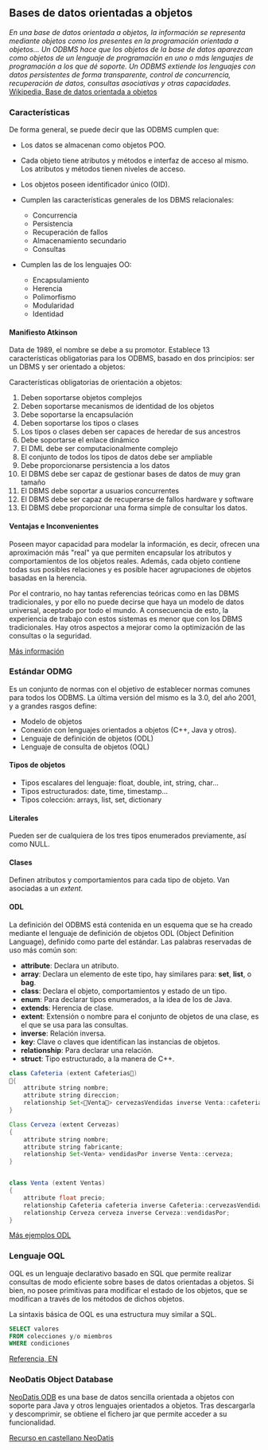 ## Bases de datos orientadas a objetos

*En una base de datos orientada a objetos, la información se representa mediante objetos como los presentes en la programación orientada a objetos... Un ODBMS hace que los objetos de la base de datos aparezcan como objetos de un lenguaje de programación en uno o más lenguajes de programación a los que dé soporte. Un ODBMS extiende los lenguajes con datos persistentes de forma transparente, control de concurrencia, recuperación de datos, consultas asociativas y otras capacidades.* [Wikipedia, Base de datos orientada a objetos](https://es.wikipedia.org/wiki/Base_de_datos_orientada_a_objetos)

### Características

De forma general, se puede decir que las ODBMS cumplen que:

* Los datos se almacenan como objetos POO.
* Cada objeto tiene atributos y métodos e interfaz de acceso al mismo. Los atributos y métodos tienen niveles de acceso.
* Los objetos poseen identificador único (OID).
* Cumplen las características generales de los DBMS relacionales:
	
	* Concurrencia
	* Persistencia
	* Recuperación de fallos
	* Almacenamiento secundario
	* Consultas

* Cumplen las de los lenguajes OO:
	
	* Encapsulamiento
	* Herencia
	* Polimorfismo
	* Modularidad
	* Identidad
	

#### Manifiesto Atkinson

Data de 1989, el nombre se debe a su promotor. Establece 13 características obligatorias para los ODBMS, basado en dos principios: ser un DBMS y ser orientado a objetos:

Características obligatorias de orientación a objetos:

1. Deben soportarse objetos complejos
2. Deben soportarse mecanismos de identidad de los objetos
3. Debe soportarse la encapsulación
4. Deben soportarse los tipos o clases
5. Los tipos o clases deben ser capaces de heredar de sus ancestros
6. Debe soportarse el enlace dinámico
7. El DML debe ser computacionalmente complejo
8. El conjunto de todos los tipos de datos debe ser ampliable
9. Debe proporcionarse persistencia a los datos
10. El DBMS debe ser capaz de gestionar bases de datos de muy gran tamaño
11. El DBMS debe soportar a usuarios concurrentes
12. El DBMS debe ser capaz de recuperarse de fallos hardware y software
13. El DBMS debe proporcionar una forma simple de consultar los datos.


#### Ventajas e Inconvenientes

Poseen mayor capacidad para modelar la información, es decir, ofrecen una aproximación más "real" ya que permiten encapsular los atributos y comportamientos de los objetos reales. Además, cada objeto contiene todas sus posibles relaciones y es posible hacer agrupaciones de objetos basadas en la herencia.

Por el contrario, no hay tantas referencias teóricas como en las DBMS tradicionales, y por ello no puede decirse que haya un modelo de datos universal, aceptado por todo el mundo. A consecuencia de esto, la experiencia de trabajo con estos sistemas es menor que con los DBMS tradicionales. Hay otros aspectos a mejorar como la optimización de las consultas o la seguridad.

[Más información](https://basedatosdistrib.wordpress.com/2014/05/06/6-base-de-datos-orientadas-a-objetos/)

### Estándar ODMG

Es un conjunto de normas con el objetivo de establecer normas comunes para todos los ODBMS. La última versión del mismo es la 3.0, del año 2001, y a grandes rasgos define:

* Modelo de objetos
* Conexión con lenguajes orientados a objetos (C++, Java y otros).
* Lenguaje de definición de objetos (ODL)
* Lenguaje de consulta de objetos (OQL)

#### Tipos de objetos

* Tipos escalares del lenguaje: float, double, int, string, char...
* Tipos estructurados: date, time, timestamp...
* Tipos colección: arrays, list, set, dictionary

#### Literales

Pueden ser de cualquiera de los tres tipos enumerados previamente, así como NULL.

#### Clases

Definen atributos y comportamientos para cada tipo de objeto. Van asociadas a un *extent*.

#### ODL

La definición del ODBMS está contenida en un esquema que se ha creado mediante el lenguaje de definición de objetos ODL (Object Definition Language), definido como parte del estándar. Las palabras reservadas de uso más común son:

* __attribute__: Declara un atributo.
* __array__: Declara un elemento de este tipo, hay similares para: __set__, __list__, o __bag__.
* __class__: Declara el objeto, comportamientos y estado de un tipo.
* __enum__: Para declarar tipos enumerados, a la idea de los de Java.
* __extends__: Herencia de clase.
* __extent__: Extensión o nombre para el conjunto de objetos de una clase, es el que se usa para las consultas.
* __inverse__: Relación inversa.
* __key__: Clave o claves que identifican las instancias de objetos.
* __relationship__: Para declarar una relación.
* __struct__: Tipo estructurado, a la manera de C++.


```java
class Cafeteria (extent Cafeterias􏰊)
􏰠{
	attribute string nombre;
	attribute string direccion;
	relationship Set<􏰜Venta􏰝> cervezasVendidas inverse Venta::cafeteria;	
}

Class Cerveza (extent Cervezas) 
{
	attribute string nombre;
	attribute string fabricante;
	relationship Set<Venta> vendidasPor inverse Venta::cerveza;
}


class Venta (extent Ventas)
{
	attribute float precio;
	relationship Cafeteria cafeteria inverse Cafeteria::cervezasVendidas;
	relationship Cerveza cerveza inverse Cerveza::vendidasPor;
}
```

[Más ejemplos ODL](http://www.programandoapasitos.com/2016/03/acceso-datos-bases-de-datos-orientadas.html)

### Lenguaje OQL

OQL es un lenguaje declarativo basado en SQL que permite realizar consultas de modo eficiente sobre bases de datos orientadas a objetos. Si bien, no posee primitivas para modificar el estado de los objetos, que se modifican a través de los métodos de dichos objetos.

La sintaxis básica de OQL es una estructura muy similar a SQL.

```sql
SELECT valores
FROM colecciones y/o miembros
WHERE condiciones
```

[Referencia, EN](https://docs.mendix.com/refguide/oql)

### NeoDatis Object Database

[NeoDatis ODB](http://neodatis.wikidot.com) es una base de datos sencilla orientada a objetos con soporte para Java y otros lenguajes orientados a objetos. Tras descargarla y descomprimir, se obtiene el fichero jar que permite acceder a su funcionalidad. 

[Recurso en castellano NeoDatis](http://www.programandoapasitos.com/2016/03/acceso-datos-neodatis.html)